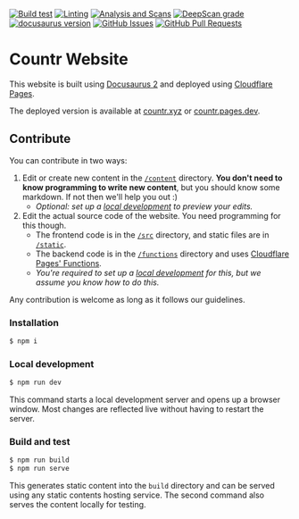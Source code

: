 [![Build test](https://img.shields.io/github/actions/workflow/status/countr/website/testing.yml)](https://github.com/countr/website/actions/workflows/testing.yml)
[![Linting](https://img.shields.io/github/actions/workflow/status/countr/website/linting.yml?label=quality)](https://github.com/countr/website/actions/workflows/linting.yml)
[![Analysis and Scans](https://img.shields.io/github/actions/workflow/status/countr/website/analysis-and-scans.yml?label=scan)](https://github.com/countr/website/actions/workflows/analysis-and-scans.yml)
[![DeepScan grade](https://deepscan.io/api/teams/16173/projects/21787/branches/633467/badge/grade.svg)](https://deepscan.io/dashboard#view=project&tid=16173&pid=21787&bid=633467)
[![docusaurus version](https://img.shields.io/github/package-json/dependency-version/countr/website/@docusaurus/core?label=docusaurus)](https://github.com/facebook/docusaurus/releases)
[![GitHub Issues](https://img.shields.io/github/issues-raw/countr/website.svg)](https://github.com/countr/website/issues)
[![GitHub Pull Requests](https://img.shields.io/github/issues-pr-raw/countr/website.svg)](https://github.com/countr/website/pulls)

# Countr Website

This website is built using [Docusaurus 2](https://docusaurus.io/) and deployed using [Cloudflare Pages](https://pages.cloudflare.com/).

The deployed version is available at [countr.xyz](https://countr.xyz) or [countr.pages.dev](https://countr.pages.dev).

## Contribute

You can contribute in two ways:
1. Edit or create new content in the [`/content`](content/) directory. **You don't need to know programming to write new content**, but you should know some markdown. If not then we'll help you out :)
    * *Optional: set up a [local development](#local-development) to preview your edits.*
2. Edit the actual source code of the website. You need programming for this though.
    * The frontend code is in the [`/src`](src/) directory, and static files are in [`/static`](static/).
    * The backend code is in the [`/functions`](functions/) directory and uses [Cloudflare Pages' Functions](https://developers.cloudflare.com/pages/platform/functions/).
    * *You're required to set up a [local development](#local-development) for this, but we assume you know how to do this.*

Any contribution is welcome as long as it follows our guidelines.

### Installation

```sh
$ npm i
```

### Local development

```sh
$ npm run dev
```

This command starts a local development server and opens up a browser window. Most changes are reflected live without having to restart the server.

### Build and test

```sh
$ npm run build
$ npm run serve
```

This generates static content into the `build` directory and can be served using any static contents hosting service. The second command also serves the content locally for testing.
